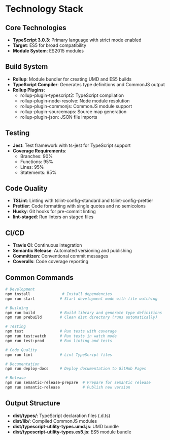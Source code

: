 # Technology Stack

## Core Technologies

- **TypeScript 3.0.3**: Primary language with strict mode enabled
- **Target**: ES5 for broad compatibility
- **Module System**: ES2015 modules

## Build System

- **Rollup**: Module bundler for creating UMD and ES5 builds
- **TypeScript Compiler**: Generates type definitions and CommonJS output
- **Rollup Plugins**:
  - rollup-plugin-typescript2: TypeScript compilation
  - rollup-plugin-node-resolve: Node module resolution
  - rollup-plugin-commonjs: CommonJS module support
  - rollup-plugin-sourcemaps: Source map generation
  - rollup-plugin-json: JSON file imports

## Testing

- **Jest**: Test framework with ts-jest for TypeScript support
- **Coverage Requirements**:
  - Branches: 90%
  - Functions: 95%
  - Lines: 95%
  - Statements: 95%

## Code Quality

- **TSLint**: Linting with tslint-config-standard and tslint-config-prettier
- **Prettier**: Code formatting with single quotes and no semicolons
- **Husky**: Git hooks for pre-commit linting
- **lint-staged**: Run linters on staged files

## CI/CD

- **Travis CI**: Continuous integration
- **Semantic Release**: Automated versioning and publishing
- **Commitizen**: Conventional commit messages
- **Coveralls**: Code coverage reporting

## Common Commands

```bash
# Development
npm install              # Install dependencies
npm run start           # Start development mode with file watching

# Building
npm run build           # Build library and generate type definitions
npm run prebuild        # Clean dist directory (runs automatically)

# Testing
npm test                # Run tests with coverage
npm run test:watch      # Run tests in watch mode
npm run test:prod       # Run linting and tests

# Code Quality
npm run lint            # Lint TypeScript files

# Documentation
npm run deploy-docs     # Deploy documentation to GitHub Pages

# Release
npm run semantic-release-prepare  # Prepare for semantic release
npm run semantic-release          # Publish new version
```

## Output Structure

- **dist/types/**: TypeScript declaration files (.d.ts)
- **dist/lib/**: Compiled CommonJS modules
- **dist/typescript-utility-types.umd.js**: UMD bundle
- **dist/typescript-utility-types.es5.js**: ES5 module bundle
